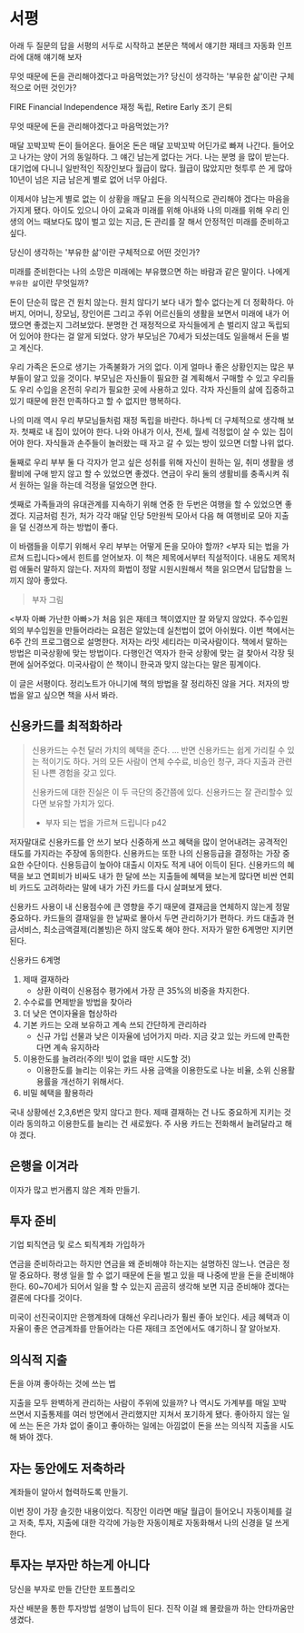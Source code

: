 서평
===

아래 두 질문의 답을 서평의 서두로 시작하고 본문은 책에서 얘기한 재테크 자동화 인프라에 대해 얘기해 보자

무엇 때문에 돈을 관리해야겠다고 마음먹었는가?
당신이 생각하는 '부유한 삶'이란 구체적으로 어떤 것인가?

FIRE Financial Independence 재정 독립, Retire Early 조기 은퇴

무엇 때문에 돈을 관리해야겠다고 마음먹었는가?

매달 꼬박꼬박 돈이 들어온다. 들어온 돈은 매달 꼬박꼬박 어딘가로 빠져 나간다. 들어오고 나가는 양이 거의 동일하다. 그 얘긴 남는게 없다는 거다. 나는 분명 을 많이 받는다. 대기업에 다니니 일반적인 직장인보다 월급이 많다. 월급이 많았지만 헛투루 쓴 게 많아 10년이 넘은 지금 남은게 별로 없어 너무 아쉽다.

이제서야 남는게 별로 없는 이 상황을 깨달고 돈을 의식적으로 관리해야 겠다는 마음을 가지게 됐다. 아이도 있으니 아이 교육과 미래를 위해 아내와 나의 미래를 위해 우리 인생의 어느 때보다도 많이 벌고 있는 지금, 돈 관리를 잘 해서 안정적인 미래를 준비하고 싶다.

당신이 생각하는 '부유한 삶'이란 구체적으로 어떤 것인가?

미래를 준비한다는 나의 소망은 미래에는 부유했으면 하는 바람과 같은 말이다. 나에게 `부유한 삶`이란 무엇일까?

돈이 단순히 많은 건 원치 않는다. 원치 않다기 보다 내가 할수 없다는게 더 정확하다. 아버지, 어머니, 장모님, 장인어른 그리고 주위 어르신들의 생활을 보면서 미래에 내가 어땠으면 좋겠는지 그려보았다. 분명한 건 재정적으로 자식들에게 손 벌리지 않고 독립되어 있어야 한다는 걸 알게 되었다. 양가 부모님은 70세가 되셨는데도 일을해서 돈을 벌고 계신다.

우리 가족은 돈으로 생기는 가족불화가 거의 없다. 이게 얼마나 좋은 상황인지는 많은 부부들이 알고 있을 것이다. 부모님은 자신들이 필요한 걸 계획해서 구매할 수 있고 우리들도 우리 수입을 온전히 우리가 필요한 곳에 사용하고 있다. 각자 자신들의 삶에 집중하고 있기 때문에 완전 만족하다고 할 수 없지만 행복하다.

나의 미래 역시 우리 부모님들처럼 재정 독립을 바란다. 하나씩 더 구체적으로 생각해 보자. 첫째로 내 집이 있어야 한다. 나와 아내가 이사, 전세, 월세 걱정없이 살 수 있는 집이어야 한다. 자식들과 손주들이 놀러왔는 때 자고 갈 수 있는 방이 있으면 더할 나위 없다.

둘째로 우리 부부 둘 다 각자가 얻고 싶은 성취를 위해 자신이 원하는 일, 취미 생활을 생활비에 구애 받지 않고 할 수 있었으면 좋겠다. 연금이 우리 둘의 생활비를 충족시켜 줘서 원하는 일을 하는데 걱정을 덜었으면 한다.

셋째로 가족들과의 유대관계를 지속하기 위해 연중 한 두번은 여행을 할 수 있었으면 좋겠다. 지금처럼 친가, 처가 각각 매달 인당 5만원씩 모아서 다음 해 여행비로 모아 지출을 덜 신경쓰게 하는 방법이 좋다.

이 바램들을 이루기 위해서 우리 부부는 어떻게 돈을 모아야 할까? <부자 되는 법을 가르쳐 드립니다>에서 힌트를 얻어보자. 이 책은 제목에서부터 직설적이다. 내용도 제목처럼 애둘러 말하지 않는다. 저자의 화법이 정말 시원시원해서 책을 읽으면서 답답함을 느끼지 않아 좋았다.

> 부자 그림

<부자 아빠 가난한 아빠>가 처음 읽은 재테크 책이였지만 잘 와닿지 않았다. 주수입원 외의 부수입원을 만들어라라는 요점은 알았는데 실천법이 없어 아쉬웠다. 이번 책에서는 6주 간의 프로그램으로 설명한다. 저자는 라밋 세티라는 미국사람이다. 책에서 말하는 방법은 미국상황에 맞는 방법이다. 다행인건 역자가 한국 상황에 맞는 걸 찾아서 각장 뒷편에 실어주었다. 미국사람이 쓴 책이니 한국과 맞지 않는다는 말은 핑계이다.

이 글은 서평이다. 정리노트가 아니기에 책의 방법을 잘 정리하진 않을 거다. 저자의 방법을 알고 싶으면 책을 사서 봐라.

신용카드를 최적화하라
----------------

> 신용카드는 수천 달러 가치의 혜택을 준다. ... 반면 신용카드는 쉽게 가리킬 수 있는 적이기도 하다. 거의 모든 사람이 연체 수수료, 비승인 청구, 과다 지출과 관련된 나쁜 경험을 갖고 있다.
>
> 신용카드에 대한 진실은 이 두 극단의 중간쯤에 있다. 신용카드는 잘 관리할수 있다면 보유할 가치가 있다.
> - 부자 되는 법을 가르쳐 드립니다 p42

저자말대로 신용카드를 안 쓰기 보다 신중하게 쓰고 혜택을 많이 얻어내려는 공격적인 태도를 가지라는 주장에 동의한다. 신용카드는 또한 나의 신용등급을 결정하는 가장 중요한 수단이다. 신용등급이 높아야 대출시 이자도 적게 내어 이득이 된다. 신용카드의 혜택을 보고 연회비가 비싸도 내가 한 달에 쓰는 지출들에 혜택을 보는게 많다면 비싼 연회비 카드도 고려하라는 말에 내가 가진 카드를 다시 살펴보게 됐다.

신용카드 사용이 내 신용점수에 큰 영향을 주기 때문에 결재금을 연체하지 않는게 정말 중요하다. 카드들의 결재일을 한 날짜로 몰아서 두면 관리하기가 편하다. 카드 대출과 현금서비스, 최소금액결제(리볼빙)은 하지 않도록 해야 한다. 저자가 말한 6계명만 지키면 된다.

신용카드 6계명

1. 제때 결재하라
   * 상환 이력이 신용점수 평가에서 가장 큰 35%의 비중을 차지한다.
2. 수수료를 면제받을 방법을 찾아라
3. 더 낮은 연이자율을 협상하라
4. 기본 카드는 오래 보유하고 계속 쓰되 간단하게 관리하라
   * 신규 가입 선물과 낮은 이자율에 넘어가지 마라. 지금 갖고 있는 카드에 만족한다면 계속 유지하라
5. 이용한도를 늘려라(주의! 빚이 없을 때만 시도할 것)
   * 이용한도를 늘리는 이유는 카드 사용 금액을 이용한도로 나눈 비율, 소위 신용활용률을 개선하기 위해서다.
6. 비밀 혜택을 활용하라

국내 상황에선 2,3,6번은 맞지 않다고 한다. 제때 결재하는 건 나도 중요하게 지키는 것이라 동의하고 이용한도를 늘리는 건 새로웠다. 주 사용 카드는 전화해서 늘려달라고 해야 겠다.

은행을 이겨라
----------

이자가 많고 번거롭지 않은 계좌 만들기.

투자 준비
-------

기업 퇴직연금 및 로스 퇴직계좌 가입하가

연금을 준비하라고는 하지만 연금을 왜 준비해야 하는지는 설명하진 않느나. 연금은 정말 중요하다. 평생 일을 할 수 없기 때문에 돈을 벌고 있을 때 나중에 받을 돈을 준비해야 한다. 60~70세가 되어서 일을 할 수 있는지 곰곰히 생각해 보면 지금 준비해야 겠다는 결론에 다다를 것이다.

미국이 선진국이지만 은행계좌에 대해선 우리나라가 훨씬 좋아 보인다. 세금 혜택과 이자율이 좋은 연금계좌를 만들어라는 다른 재테크 조언에서도 얘기하니 잘 알아보자.

의식적 지출
--------

돈을 아껴 좋아하는 것에 쓰는 법

지출을 모두 완벽하게 관리하는 사람이 주위에 있을까? 나 역시도 가계부를 매일 꼬박 쓰면서 지출통제를 여러 방면에서 관리했지만 지쳐서 포기하게 됐다. 좋아하지 않는 일에 쓰는 돈은 가차 없이 줄이고 좋아하는 일에는 아낌없이 돈을 쓰는 의식적 지출을 시도해 봐야 겠다.

자는 동안에도 저축하라
----------------

계좌들이 알아서 협력하도록 만들기.

이번 장이 가장 솔깃한 내용이었다. 직장인 이라면 매달 월급이 들어오니 자동이체를 걸고 저축, 투자, 지출에 대한 각각에 가능한 자동이체로 자동화해서 나의 신경을 덜 쓰게 한다.

투자는 부자만 하는게 아니다
---------------------

당신을 부자로 만들 간단한 포트폴리오

자산 배분을 통한 투자방법 설명이 납득이 된다. 진작 이걸 왜 몰랐을까 하는 안타까움만 생겼다.

